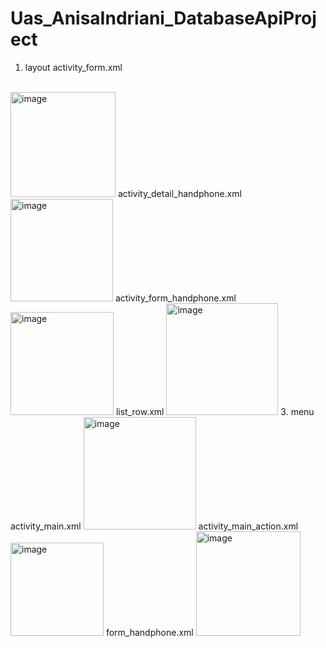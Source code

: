 # Uas_AnisaIndriani_DatabaseApiProject
1.  layout
activity_form.xml
<br>
<img width="168" alt="image" src="https://github.com/Anisaidrsty/Uas_AnisaIndriani_DatabaseApiProject/assets/101643559/fb792b3d-47d1-4c2c-ad45-a31694277fa3">
activity_detail_handphone.xml
<img width="164" alt="image" src="https://github.com/Anisaidrsty/Uas_AnisaIndriani_DatabaseApiProject/assets/101643559/9b0e38b8-e305-42b8-8d00-7f0fe79bd51d">
activity_form_handphone.xml
<img width="165" alt="image" src="https://github.com/Anisaidrsty/Uas_AnisaIndriani_DatabaseApiProject/assets/101643559/6ff9be4e-62f0-4e5f-b847-f1de6f59f6a5">
list_row.xml
<img width="179" alt="image" src="https://github.com/Anisaidrsty/Uas_AnisaIndriani_DatabaseApiProject/assets/101643559/be698809-4f18-49ed-9438-8483d1f89038">
3. menu
activity_main.xml
<img width="180" alt="image" src="https://github.com/Anisaidrsty/Uas_AnisaIndriani_DatabaseApiProject/assets/101643559/9a0947f4-ff32-4458-8788-06afaf72c8d7">
activity_main_action.xml
<img width="149" alt="image" src="https://github.com/Anisaidrsty/Uas_AnisaIndriani_DatabaseApiProject/assets/101643559/bc063bbc-92c0-48fb-a6b3-a114c7048ac6">
form_handphone.xml
<img width="167" alt="image" src="https://github.com/Anisaidrsty/Uas_AnisaIndriani_DatabaseApiProject/assets/101643559/d916d2df-1078-4a02-b52c-de101793c304">
